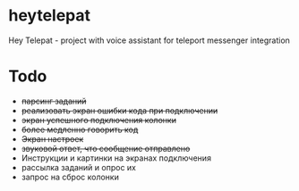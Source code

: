 # heytelepat
Hey Telepat - project with voice assistant for teleport messenger integration

# Todo 
- ~~парсинг заданий~~
- ~~реализовать экран ошибки кода при подключении~~
- ~~экран успешного подключения колонки~~
- ~~более медленно говорить код~~
- ~~Экран настроек~~
- ~~звуковой ответ, что сообщение отправлено~~
- Инструкции и картинки на экранах подключения
- рассылка заданий и опрос их
- запрос на сброс колонки